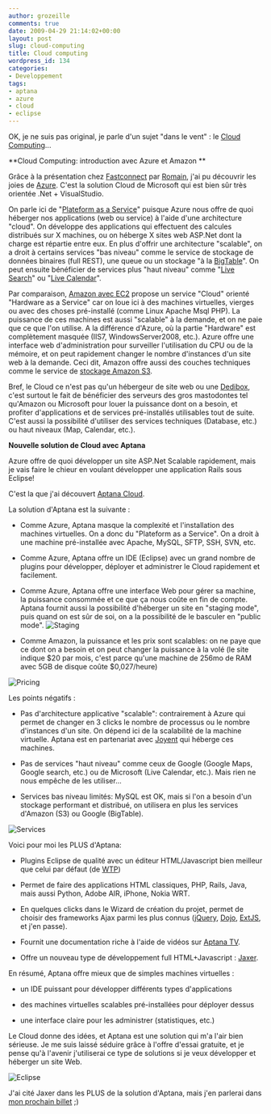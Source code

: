 ```yaml
---
author: grozeille
comments: true
date: 2009-04-29 21:14:02+00:00
layout: post
slug: cloud-computing
title: Cloud computing
wordpress_id: 134
categories:
- Developpement
tags:
- aptana
- azure
- cloud
- eclipse
---
```


OK, je ne suis pas original, je parle d'un sujet "dans le vent" : le [Cloud Computing](http://en.wikipedia.org/wiki/Cloud_computing)...

**Cloud Computing: introduction avec Azure et Amazon
**

Grâce à la présentation chez [Fastconnect](http://www.fastconnect.fr/) par [Romain](http://codingly.com/), j'ai pu découvrir les joies de [Azure](http://www.microsoft.com/azure/default.mspx). C'est la solution Cloud de Microsoft qui est bien sûr très orientée .Net + VisualStudio.

On parle ici de "[Plateform as a Service](http://en.wikipedia.org/wiki/Platform_as_a_service)" puisque Azure nous offre de quoi héberger nos applications (web ou service) à l'aide d'une architecture "cloud".
On développe des applications qui effectuent des calcules distribués sur X machines, ou on héberge X sites web ASP.Net dont la charge est répartie entre eux.
En plus d'offrir une architecture "scalable", on a droit à certains services "bas niveau" comme le service de stockage de données binaires (full REST), une queue ou un stockage "à la [BigTable](http://en.wikipedia.org/wiki/BigTable)". On peut ensuite bénéficier de services plus "haut niveau" comme "[Live Search](http://en.wikipedia.org/wiki/Live_Search)" ou "[Live Calendar](http://en.wikipedia.org/wiki/Windows_Live_Calendar)".

Par comparaison, [Amazon avec EC2](http://aws.amazon.com/ec2/) propose un service "Cloud" orienté "Hardware as a Service" car on loue ici à des machines virtuelles, vierges ou avec des choses pré-installé (comme Linux Apache Msql PHP). La puissance de ces machines est aussi "scalable" à la demande, et on ne paie que ce que l'on utilise.
A la différence d'Azure, où la partie "Hardware" est complètement masquée (IIS7, WindowsServer2008, etc.). Azure offre une interface web d'administration pour surveiller l'utilisation du CPU ou de la mémoire, et on peut rapidement changer le nombre d'instances d'un site web à la demande.
Ceci dit, Amazon offre aussi des couches techniques comme le service de [stockage Amazon S3](http://aws.amazon.com/s3/).

Bref, le Cloud ce n'est pas qu'un hébergeur de site web ou une [Dedibox](http://www.dedibox.fr/), c'est surtout le fait de bénéficier des serveurs des gros mastodontes tel qu'Amazon ou Microsoft pour louer la puissance dont on a besoin, et profiter d'applications et de services pré-installés utilisables tout de suite. C'est aussi la possibilité d'utiliser des services techniques (Database, etc.) ou haut niveaux (Map, Calendar, etc.).

**Nouvelle solution de Cloud avec Aptana**

Azure offre de quoi développer un site ASP.Net Scalable rapidement, mais je vais faire le chieur en voulant développer une application Rails sous Eclipse!

C'est la que j'ai découvert [Aptana Cloud](http://www.aptana.com/cloud).
<!-- more -->
La solution d'Aptana est la suivante :



	
  * Comme Azure, Aptana masque la complexité et l'installation des machines virtuelles. On a donc du "Plateform as a Service". On a droit à une machine pré-installée avec Apache, MySQL, SFTP, SSH, SVN, etc.

	
  * Comme Azure, Aptana offre un IDE (Eclipse) avec un grand nombre de plugins pour développer, déployer et administrer le Cloud rapidement et facilement.

	
  * Comme Azure, Aptana offre une interface Web pour gérer sa machine, la puissance consommée et ce que ça nous coûte en fin de compte. Aptana fournit aussi la possibilité d'héberger un site en "staging mode", puis quand on est sûr de soi, on a la possibilité de le basculer en "public mode".
![Staging](http://grozeille.files.wordpress.com/2009/04/image-172.png)

	
  * Comme Amazon, la puissance et les prix sont scalables: on ne paye que ce dont on a besoin et on peut changer la puissance à la volé (le site indique $20 par mois, c'est parce qu'une machine de 256mo de RAM avec 5GB de disque coûte $0,027/heure)


![Pricing](http://grozeille.files.wordpress.com/2009/04/image-131.png?w=300)

Les points négatifs :



	
  * Pas d'architecture applicative "scalable": contrairement à Azure qui permet de changer en 3 clicks le nombre de processus ou le nombre d'instances d'un site. On dépend ici de la scalabilité de la machine virtuelle. Aptana est en partenariat avec [Joyent](http://www.joyent.com/) qui héberge ces machines.

	
  * Pas de services "haut niveau" comme ceux de Google (Google Maps, Google search, etc.) ou de Microsoft (Live Calendar, etc.). Mais rien ne nous empêche de les utiliser...

	
  * Services bas niveau limités: MySQL est OK, mais si l'on a besoin d'un stockage performant et distribué, on utilisera en plus les services d'Amazon (S3) ou Google (BigTable).


![Services](http://grozeille.files.wordpress.com/2009/04/image-16.png?w=300)

Voici pour moi les PLUS d'Aptana:



	
  * Plugins Eclipse de qualité avec un éditeur HTML/Javascript bien meilleur que celui par défaut (de [WTP](http://www.eclipse.org/webtools/))

	
  * Permet de faire des applications HTML classiques, PHP, Rails, Java, mais aussi Python, Adobe AIR, iPhone, Nokia WRT.

	
  * En quelques clicks dans le Wizard de création du projet, permet de choisir des frameworks Ajax parmi les plus connus ([jQuery](http://jquery.com/), [Dojo](http://www.dojotoolkit.org/), [ExtJS](http://extjs.com/), et j'en passe).

	
  * Fournit une documentation riche à l'aide de vidéos sur [Aptana TV](http://tv.aptana.com/).

	
  * Offre un nouveau type de développement full HTML+Javascript : [Jaxer](http://aptana.com/jaxer).


En résumé, Aptana offre mieux que de simples machines virtuelles :

	
  * un IDE puissant pour développer différents types d'applications

	
  * des machines virtuelles scalables pré-installées pour déployer dessus

	
  * une interface claire pour les administrer (statistiques, etc.)


Le Cloud donne des idées, et Aptana est une solution qui m'a l'air bien sérieuse. Je me suis laissé séduire grâce à l'offre d'essai gratuite, et je pense qu'à l'avenir j'utiliserai ce type de solutions si je veux développer et héberger un site Web.

![Eclipse](http://grozeille.files.wordpress.com/2009/04/image-12.png?w=300)

J'ai cité Jaxer dans les PLUS de la solution d'Aptana, mais j'en parlerai dans [mon prochain billet](http://grozeille.com/2009/04/29/jaxer/) ;)
